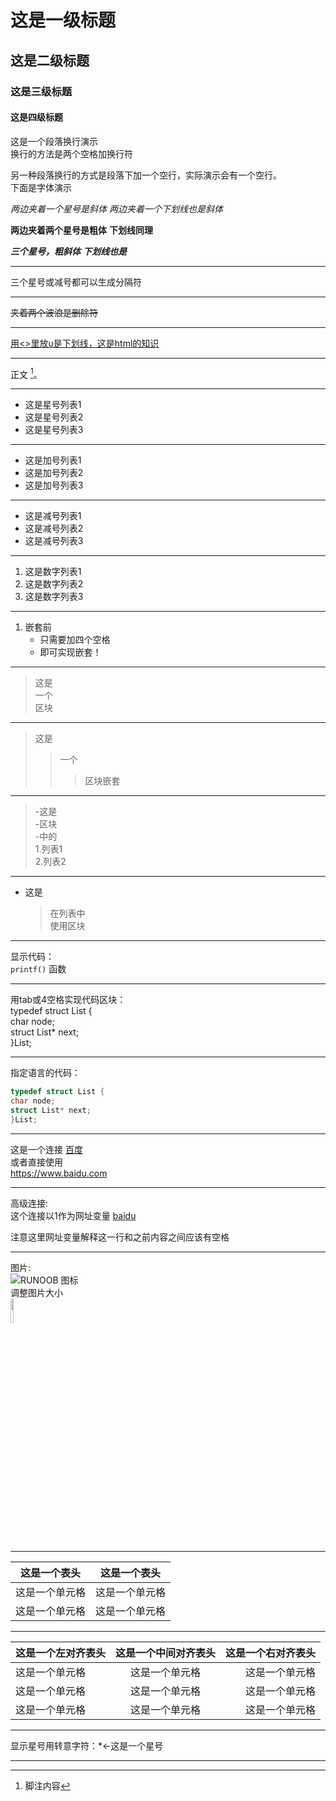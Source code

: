 # 这是一级标题
## 这是二级标题
### 这是三级标题
#### 这是四级标题

这是一个段落换行演示  
换行的方法是两个空格加换行符

另一种段落换行的方式是段落下加一个空行，实际演示会有一个空行。  
下面是字体演示

*两边夹着一个星号是斜体*
_两边夹着一个下划线也是斜体_

**两边夹着两个星号是粗体**
__下划线同理__

***三个星号，粗斜体***
___下划线也是___

---
三个星号或减号都可以生成分隔符
***
~~夹着两个波浪是删除符~~
***
<u>用<>里放u是下划线，这是html的知识</u>
***
正文 [^脚注]。  
[^脚注]: 脚注内容
***
* 这是星号列表1  
* 这是星号列表2  
* 这是星号列表3  
***
+ 这是加号列表1  
+ 这是加号列表2  
+ 这是加号列表3  
***
- 这是减号列表1  
- 这是减号列表2  
- 这是减号列表3  
***
1. 这是数字列表1  
2. 这是数字列表2  
3. 这是数字列表3  
***
1. 嵌套前
    - 只需要加四个空格
    - 即可实现嵌套！
***
> 这是  
> 一个  
> 区块  
***
> 这是
>> 一个
>>> 区块嵌套
***
> -这是  
> -区块  
> -中的  
> 1.列表1  
> 2.列表2  
***
- 这是
    > 在列表中  
    > 使用区块
***
显示代码：  
`printf()` 函数
***
用tab或4空格实现代码区块：  
    typedef struct List {  
    char node;  
    struct List* next;  
    }List;  
***
指定语言的代码：
```c
typedef struct List {  
char node;  
struct List* next;  
}List;  
```
***
这是一个连接 [百度](https://www.baidu.com)  
或者直接使用  
<https://www.baidu.com>
***
高级连接:  
这个连接以1作为网址变量 [baidu][1]  

  [1]:https://www.baidu.com/  
注意这里网址变量解释这一行和之前内容之间应该有空格  
***
图片:  
![RUNOOB 图标](http://static.runoob.com/images/runoob-logo.png)  
调整图片大小  
<img src="http://static.runoob.com/images/runoob-logo.png" width="10%">  
***
|这是一个表头|这是一个表头|
|---|---|
|这是一个单元格|这是一个单元格|
|这是一个单元格|这是一个单元格|
***
|这是一个左对齐表头|这是一个中间对齐表头|这是一个右对齐表头|
|:---|:---:|---:|
|这是一个单元格|这是一个单元格|这是一个单元格|
|这是一个单元格|这是一个单元格|这是一个单元格|
|这是一个单元格|这是一个单元格|这是一个单元格|
***
显示星号用转意字符：\*<-这是一个星号
***